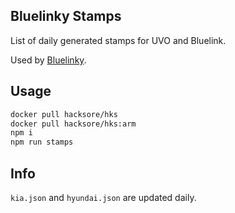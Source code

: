 ## Bluelinky Stamps

List of daily generated stamps for UVO and Bluelink.

Used by [Bluelinky](https://github.com/Hacksore/bluelinky).

## Usage

```bash
docker pull hacksore/hks
docker pull hacksore/hks:arm
npm i
npm run stamps
```

## Info

`kia.json` and `hyundai.json` are updated daily.
